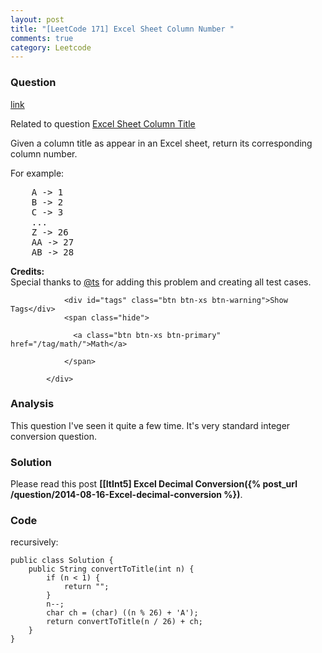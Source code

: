 ```yaml
---
layout: post
title: "[LeetCode 171] Excel Sheet Column Number "
comments: true
category: Leetcode
---
```


### Question 

[link](https://leetcode.com/problems/excel-sheet-column-number/)

<div class="question-content">
              <p></p><p>Related to question <a href="https://oj.leetcode.com/problems/excel-sheet-column-title/">Excel Sheet Column Title</a></p>
<p>Given a column title as appear in an Excel sheet, return its corresponding column number.</p>

<p>For example:</p>
<pre>    A -&gt; 1
    B -&gt; 2
    C -&gt; 3
    ...
    Z -&gt; 26
    AA -&gt; 27
    AB -&gt; 28 </pre>

<p><b>Credits:</b><br>Special thanks to <a href="https://oj.leetcode.com/discuss/user/ts">@ts</a> for adding this problem and creating all test cases.</p><p></p>
              
                <div id="tags" class="btn btn-xs btn-warning">Show Tags</div>
                <span class="hide">
                  
                  <a class="btn btn-xs btn-primary" href="/tag/math/">Math</a>
                  
                </span>
              
            </div>

### Analysis

This question I've seen it quite a few time. It's very standard integer conversion question. 

### Solution

Please read this post __[[ItInt5] Excel Decimal Conversion({% post_url /question/2014-08-16-Excel-decimal-conversion %})__. 

### Code

recursively:

    public class Solution {
        public String convertToTitle(int n) {
            if (n < 1) {
                return "";
            }
            n--;
            char ch = (char) ((n % 26) + 'A');
            return convertToTitle(n / 26) + ch;
        }
    }
